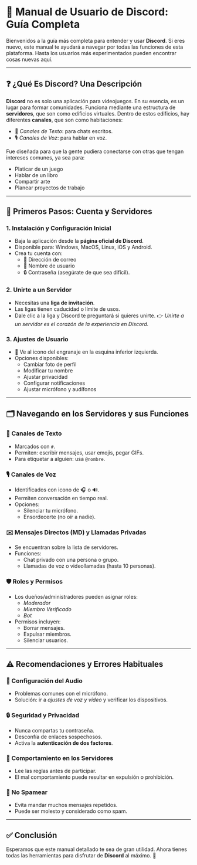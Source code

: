 # 📘 Manual de Usuario de Discord: Guía Completa

Bienvenidos a la guía más completa para entender y usar **Discord**.
Si eres nuevo, este manual te ayudará a navegar por todas las funciones de esta plataforma.
Hasta los usuarios más experimentados pueden encontrar cosas nuevas aquí.

---

## ❓ ¿Qué Es Discord? Una Descripción

**Discord** no es solo una aplicación para videojuegos. En su esencia, es un lugar para formar comunidades.
Funciona mediante una estructura de **servidores**, que son como edificios virtuales. Dentro de estos edificios, hay diferentes **canales**, que son como habitaciones:
- 📄 *Canales de Texto*: para chats escritos.
- 🎙️ *Canales de Voz*: para hablar en voz.

Fue diseñada para que la gente pudiera conectarse con otras que tengan intereses comunes, ya sea para:
- Platicar de un juego
- Hablar de un libro
- Compartir arte
- Planear proyectos de trabajo

---

## 🚀 Primeros Pasos: Cuenta y Servidores
### 1. Instalación y Configuración Inicial
- Baja la aplicación desde la **página oficial de Discord**.
- Disponible para: Windows, MacOS, Linux, iOS y Android.
- Crea tu cuenta con:
    - 📧 Dirección de correo
    - 👤 Nombre de usuario
    - 🔒 Contraseña (asegúrate de que sea difícil).
### 2. Unirte a un Servidor
- Necesitas una **liga de invitación**.
- Las ligas tienen caducidad o límite de usos.
- Dale clic a la liga y Discord te preguntará si quieres unirte.
👉 *Unirte a un servidor es el corazón de la experiencia en Discord.*
### 3. Ajustes de Usuario
- 🔧 Ve al icono del engranaje en la esquina inferior izquierda.
- Opciones disponibles:
    - Cambiar foto de perfil
    - Modificar tu nombre
    - Ajustar privacidad
    - Configurar notificaciones
    - Ajustar micrófono y audífonos

---

## 🗂️ Navegando en los Servidores y sus Funciones

### 📄 Canales de Texto

- Marcados con `#`.
- Permiten: escribir mensajes, usar emojis, pegar GIFs.
- Para etiquetar a alguien: usa `@nombre`.

### 🎙️ Canales de Voz

- Identificados con icono de 🎧 o 🔊.
- Permiten conversación en tiempo real.
- Opciones:
    - Silenciar tu micrófono.
    - Ensordecerte (no oír a nadie).

### ✉️ Mensajes Directos (MD) y Llamadas Privadas

- Se encuentran sobre la lista de servidores.
- Funciones:
    - Chat privado con una persona o grupo.
    - Llamadas de voz o videollamadas (hasta 10 personas).

### 🛡️ Roles y Permisos

- Los dueños/administradores pueden asignar roles:
    - *Moderador*
    - *Miembro Verificado*
    - *Bot*
- Permisos incluyen:
    - Borrar mensajes.
    - Expulsar miembros.
    - Silenciar usuarios.

---

## ⚠️ Recomendaciones y Errores Habituales

### 🎤 Configuración del Audio
- Problemas comunes con el micrófono.
- Solución: ir a *ajustes de voz y video* y verificar los dispositivos.

### 🔒 Seguridad y Privacidad
- Nunca compartas tu contraseña.
- Desconfía de enlaces sospechosos.
- Activa la **autenticación de dos factores**.

### 👥 Comportamiento en los Servidores
- Lee las reglas antes de participar.
- El mal comportamiento puede resultar en expulsión o prohibición.

### 🚫 No Spamear
- Evita mandar muchos mensajes repetidos.
- Puede ser molesto y considerado como spam.

---

## ✅ Conclusión
Esperamos que este manual detallado te sea de gran utilidad.
Ahora tienes todas las herramientas para disfrutar de **Discord** al máximo. 🎉
